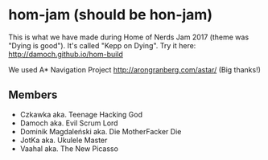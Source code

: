 
# hom-jam (should be hon-jam)
This is what we have made during Home of Nerds Jam 2017 (theme was "Dying is good"). It's called "Kepp on Dying". Try it here: http://damoch.github.io/hom-build

We used A* Navigation Project http://arongranberg.com/astar/ (Big thanks!)

## Members
* Czkawka aka. Teenage Hacking God
* Damoch aka. Evil Scrum Lord
* Dominik Magdaleński aka. Die MotherFacker Die
* JotKa aka. Ukulele Master
* Vaahal aka. The New Picasso
